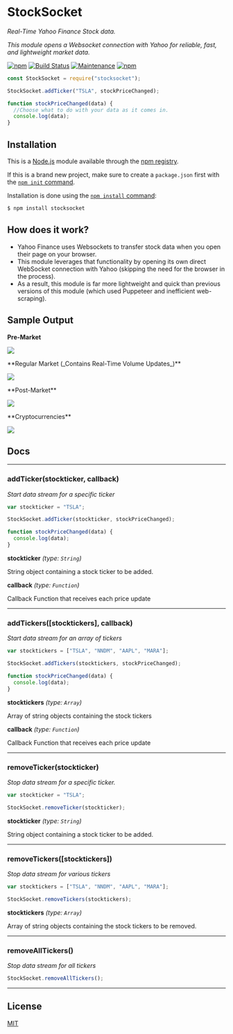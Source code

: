 # StockSocket

_Real-Time Yahoo Finance Stock data._

_This module opens a Websocket connection with Yahoo for reliable, fast, and lightweight market data._

[![npm](https://img.shields.io/npm/v/stocksocket.svg)](https://www.npmjs.com/package/stocksocket)
[![Build Status](https://travis-ci.org/dwyl/esta.svg?branch=master)](https://www.travis-ci.com/github/gregtuc/StockSocket)
[![Maintenance](https://img.shields.io/badge/Maintained%3F-yes-green.svg)](https://GitHub.com/gregtuc/StockSocket/graphs/commit-activity)
[![npm](https://img.shields.io/npm/dm/stocksocket.svg)](https://www.npmjs.com/package/stocksocket)

```javascript
const StockSocket = require("stocksocket");

StockSocket.addTicker("TSLA", stockPriceChanged);

function stockPriceChanged(data) {
  //Choose what to do with your data as it comes in.
  console.log(data);
}
```

## Installation

This is a [Node.js](https://nodejs.org/en/) module available through the
[npm registry](https://www.npmjs.com/).

If this is a brand new project, make sure to create a `package.json` first with
the [`npm init` command](https://docs.npmjs.com/creating-a-package-json-file).

Installation is done using the
[`npm install` command](https://docs.npmjs.com/getting-started/installing-npm-packages-locally):

```bash
$ npm install stocksocket
```

## How does it work?

- Yahoo Finance uses Websockets to transfer stock data when you open their page on your browser.
- This module leverages that functionality by opening its own direct WebSocket connection with Yahoo (skipping the need for the browser in the process).
- As a result, this module is far more lightweight and quick than previous versions of this module (which used Puppeteer and inefficient web-scraping).

## Sample Output
**Pre-Market** 
<p align="left">
  <img src="https://user-images.githubusercontent.com/60011793/115026991-239efa80-9e91-11eb-9c15-46110ef1cf62.png">
</p>
**Regular Market (_Contains Real-Time Volume Updates_)** 
<p align="left">
  <img src="https://user-images.githubusercontent.com/60011793/113175305-49819980-9219-11eb-9ecd-a2bb9108478a.png">
</p>
**Post-Market** 
<p align="left">
  <img src="https://user-images.githubusercontent.com/60011793/115094248-e23b3900-9eea-11eb-9c52-d7a847066793.png">
</p>
**Cryptocurrencies** 
<p align="left">
  <img src="https://user-images.githubusercontent.com/60011793/115094363-3e05c200-9eeb-11eb-84ec-2cc982069805.png">
</p>

## Docs

---

### addTicker(stockticker, callback)
_Start data stream for a specific ticker_

```javascript
var stockticker = "TSLA";

StockSocket.addTicker(stockticker, stockPriceChanged);

function stockPriceChanged(data) {
  console.log(data);
}
```

**stockticker** _(type: `String`)_

String object containing a stock ticker to be added.

**callback** _(type: `Function`)_

Callback Function that receives each price update

---

### addTickers([stocktickers], callback)
_Start data stream for an array of tickers_

```javascript
var stocktickers = ["TSLA", "NNDM", "AAPL", "MARA"];

StockSocket.addTickers(stocktickers, stockPriceChanged);

function stockPriceChanged(data) {
  console.log(data);
}
```

**stocktickers** _(type: `Array`)_

Array of string objects containing the stock tickers

**callback** _(type: `Function`)_

Callback Function that receives each price update

---

### removeTicker(stockticker)
_Stop data stream for a specific ticker._
```javascript
var stockticker = "TSLA";

StockSocket.removeTicker(stockticker);
```

**stockticker** _(type: `String`)_

String object containing a stock ticker to be added.

---

### removeTickers([stocktickers])
_Stop data stream for various tickers_

```javascript
var stocktickers = ["TSLA", "NNDM", "AAPL", "MARA"];

StockSocket.removeTickers(stocktickers);
```

**stocktickers** _(type: `Array`)_

Array of string objects containing the stock tickers to be removed.

---

### removeAllTickers()
_Stop data stream for all tickers_

```javascript
StockSocket.removeAllTickers();
```

---

## License

  [MIT](LICENSE)
